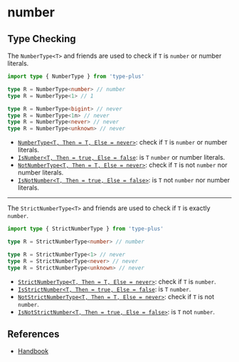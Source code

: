 # number

## Type Checking

The `NumberType<T>` and friends are used to check if `T` is `number` or number literals.

```ts
import type { NumberType } from 'type-plus'

type R = NumberType<number> // number
type R = NumberType<1> // 1

type R = NumberType<bigint> // never
type R = NumberType<1n> // never
type R = NumberType<never> // never
type R = NumberType<unknown> // never
```

- [`NumberType<T, Then = T, Else = never>`](number_type.ts#L16): check if `T` is `number` or number literals.
- [`IsNumber<T, Then = true, Else = false`](number_type.ts#L35): is `T` `number` or number literals.
- [`NotNumberType<T, Then = T, Else = never>`](number_type.ts#L46): check if `T` is not `number` nor number literals.
- [`IsNotNumber<T, Then = true, Else = false>`](number_type.ts#L61): is `T` not `number` nor number literals.

---

The `StrictNumberType<T>` and friends are used to check if `T` is exactly `number`.

```ts
import type { StrictNumberType } from 'type-plus'

type R = StrictNumberType<number> // number

type R = StrictNumberType<1> // never
type R = StrictNumberType<never> // never
type R = StrictNumberType<unknown> // never
```

- [`StrictNumberType<T, Then = T, Else = never>`](strict_number_type.ts#L16): check if `T` is `number`.
- [`IsStrictNumber<T, Then = true, Else = false`](strict_number_type.ts#L35): is `T` `number`.
- [`NotStrictNumberType<T, Then = T, Else = never>`](strict_number_type.ts#L50): check if `T` is not `number`.
- [`IsNotStrictNumber<T, Then = true, Else = false>`](strict_number_type.ts#L65): is `T` not `number`.

## References

- [Handbook]

[handbook]: https://www.typescriptlang.org/docs/handbook/2/everyday-types.html#the-primitives-string-number-and-boolean
